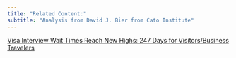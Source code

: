 ```yaml
---
title: "Related Content:"
subtitle: "Analysis from David J. Bier from Cato Institute"
---
```


[Visa Interview Wait Times Reach New Highs: 247 Days for Visitors/​Business Travelers](https://www.cato.org/blog/visa-interview-wait-times-reach-new-highs-247-days-visitors/business-travelers)
